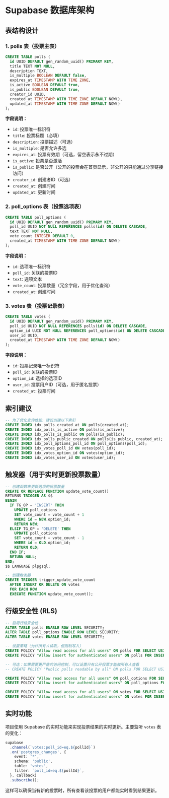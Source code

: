 # Supabase 数据库架构

## 表结构设计

### 1. polls 表（投票主表）

```sql
CREATE TABLE polls (
  id UUID DEFAULT gen_random_uuid() PRIMARY KEY,
  title TEXT NOT NULL,
  description TEXT,
  is_multiple BOOLEAN DEFAULT false,
  expires_at TIMESTAMP WITH TIME ZONE,
  is_active BOOLEAN DEFAULT true,
  is_public BOOLEAN DEFAULT true,
  creator_id UUID,
  created_at TIMESTAMP WITH TIME ZONE DEFAULT NOW(),
  updated_at TIMESTAMP WITH TIME ZONE DEFAULT NOW()
);
```

**字段说明：**
- `id`: 投票唯一标识符
- `title`: 投票标题（必填）
- `description`: 投票描述（可选）
- `is_multiple`: 是否允许多选
- `expires_at`: 投票有效期（可选，留空表示永不过期）
- `is_active`: 投票是否激活
- `is_public`: 是否公开（公开的投票会在首页显示，非公开的只能通过分享链接访问）
- `creator_id`: 创建者ID（可选）
- `created_at`: 创建时间
- `updated_at`: 更新时间

### 2. poll_options 表（投票选项表）

```sql
CREATE TABLE poll_options (
  id UUID DEFAULT gen_random_uuid() PRIMARY KEY,
  poll_id UUID NOT NULL REFERENCES polls(id) ON DELETE CASCADE,
  text TEXT NOT NULL,
  vote_count INTEGER DEFAULT 0,
  created_at TIMESTAMP WITH TIME ZONE DEFAULT NOW()
);
```

**字段说明：**
- `id`: 选项唯一标识符
- `poll_id`: 关联的投票ID
- `text`: 选项文本
- `vote_count`: 投票数量（冗余字段，用于优化查询）
- `created_at`: 创建时间

### 3. votes 表（投票记录表）

```sql
CREATE TABLE votes (
  id UUID DEFAULT gen_random_uuid() PRIMARY KEY,
  poll_id UUID NOT NULL REFERENCES polls(id) ON DELETE CASCADE,
  option_id UUID NOT NULL REFERENCES poll_options(id) ON DELETE CASCADE,
  user_id UUID,
  created_at TIMESTAMP WITH TIME ZONE DEFAULT NOW()
);
```

**字段说明：**
- `id`: 投票记录唯一标识符
- `poll_id`: 关联的投票ID
- `option_id`: 选择的选项ID
- `user_id`: 投票用户ID（可选，用于匿名投票）
- `created_at`: 投票时间

## 索引建议

```sql
-- 为了优化查询性能，建议创建以下索引
CREATE INDEX idx_polls_created_at ON polls(created_at);
CREATE INDEX idx_polls_is_active ON polls(is_active);
CREATE INDEX idx_polls_is_public ON polls(is_public);
CREATE INDEX idx_polls_public_created ON polls(is_public, created_at);
CREATE INDEX idx_poll_options_poll_id ON poll_options(poll_id);
CREATE INDEX idx_votes_poll_id ON votes(poll_id);
CREATE INDEX idx_votes_option_id ON votes(option_id);
CREATE INDEX idx_votes_user_id ON votes(user_id);
```

## 触发器（用于实时更新投票数量）

```sql
-- 创建函数来更新选项的投票数量
CREATE OR REPLACE FUNCTION update_vote_count()
RETURNS TRIGGER AS $$
BEGIN
  IF TG_OP = 'INSERT' THEN
    UPDATE poll_options
    SET vote_count = vote_count + 1
    WHERE id = NEW.option_id;
    RETURN NEW;
  ELSIF TG_OP = 'DELETE' THEN
    UPDATE poll_options
    SET vote_count = vote_count - 1
    WHERE id = OLD.option_id;
    RETURN OLD;
  END IF;
  RETURN NULL;
END;
$$ LANGUAGE plpgsql;

-- 创建触发器
CREATE TRIGGER trigger_update_vote_count
  AFTER INSERT OR DELETE ON votes
  FOR EACH ROW
  EXECUTE FUNCTION update_vote_count();
```

## 行级安全性 (RLS)

```sql
-- 启用行级安全性
ALTER TABLE polls ENABLE ROW LEVEL SECURITY;
ALTER TABLE poll_options ENABLE ROW LEVEL SECURITY;
ALTER TABLE votes ENABLE ROW LEVEL SECURITY;

-- 设置策略（允许所有人读取，但限制写入）
CREATE POLICY "Allow read access for all users" ON polls FOR SELECT USING (true);
CREATE POLICY "Allow insert for authenticated users" ON polls FOR INSERT WITH CHECK (true);

-- 可选：如果需要更严格的访问控制，可以设置只有公开投票才能被所有人查看
-- CREATE POLICY "Public polls readable by all" ON polls FOR SELECT USING (is_public = true OR auth.uid() = creator_id);

CREATE POLICY "Allow read access for all users" ON poll_options FOR SELECT USING (true);
CREATE POLICY "Allow insert for authenticated users" ON poll_options FOR INSERT WITH CHECK (true);

CREATE POLICY "Allow read access for all users" ON votes FOR SELECT USING (true);
CREATE POLICY "Allow insert for authenticated users" ON votes FOR INSERT WITH CHECK (true);
```

## 实时功能

项目使用 Supabase 的实时功能来实现投票结果的实时更新。主要监听 `votes` 表的变化：

```typescript
supabase
  .channel(`votes:poll_id=eq.${pollId}`)
  .on('postgres_changes', {
    event: '*',
    schema: 'public',
    table: 'votes',
    filter: `poll_id=eq.${pollId}`,
  }, callback)
  .subscribe();
```

这样可以确保当有新的投票时，所有查看该投票的用户都能实时看到结果更新。

